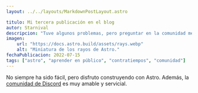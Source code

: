 ```yaml
---
layout: ../../layouts/MarkdownPostLayout.astro

titulo: Mi tercera publicación en el blog
autor: Starnival
descripcion: "Tuve algunos problemas, pero preguntar en la comunidad me ayudó mucho."
imagen:
    url: "https://docs.astro.build/assets/rays.webp"
    alt: "Miniatura de los rayos de Astro."
fechaPublicacion: 2022-07-15
tags: ["astro", "aprender en público", "contratiempos", "comunidad"]
---
```


No siempre ha sido fácil, pero disfruto construyendo con Astro. Además, la [comunidad de Discord](https://astro.build/chat) es muy amable y servicial.